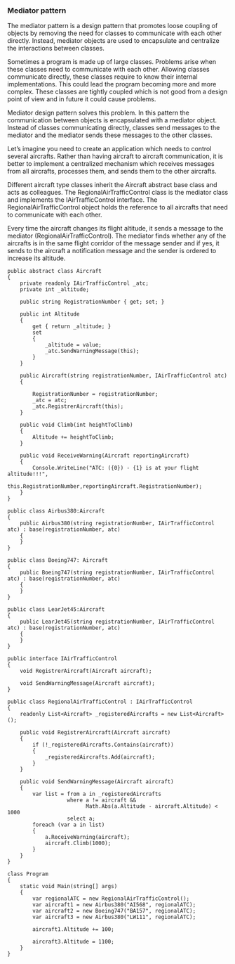 ### Mediator pattern

The mediator pattern is a design pattern that promotes loose coupling of objects by removing the need for classes to 
communicate with each other directly. Instead, mediator objects are used to encapsulate and centralize the interactions 
between classes.

Sometimes a program is made up of large classes. Problems arise when these classes need to communicate with each other. 
Allowing classes communicate directly, these classes require to know their internal implementations. This could lead the 
program becoming more and more complex. These classes are tightly coupled which is not good from a design point of view and 
in future it could cause problems.

Mediator design pattern solves this problem. In this pattern the communication between objects is encapsulated with a mediator
object. Instead of classes communicating directly, classes send messages to the mediator and the mediator sends these messages
to the other classes.

Let’s imagine you need to create an application which needs to control several aircrafts. Rather than having aircraft to 
aircraft communication, it is better to implement a centralized mechanism which receives messages from all aircrafts, 
processes them, and sends them to the other aircrafts.

Different aircraft type classes inherit the Aircraft abstract base class and acts as colleagues. The RegionalAirTrafficControl 
class is the mediator class and implements the IAirTrafficControl interface. The RegionalAirTrafficControl object holds the
reference to all aircrafts that need to communicate with each other.

Every time the aircraft changes its flight altitude, it sends a message to the mediator (RegionalAirTrafficControl). The 
mediator finds whether any of the aircrafts is in the same flight corridor of the message sender and if yes, it sends to the
aircraft a notification message and the sender is ordered to increase its altitude.

```
public abstract class Aircraft
{
    private readonly IAirTrafficControl _atc;
    private int _altitude;

    public string RegistrationNumber { get; set; }

    public int Altitude
    {
        get { return _altitude; }
        set
        {
            _altitude = value;
            _atc.SendWarningMessage(this);
        }
    }
 
    public Aircraft(string registrationNumber, IAirTrafficControl atc)
    {

        RegistrationNumber = registrationNumber;
        _atc = atc;
        _atc.RegistrerAircraft(this);
    }

    public void Climb(int heightToClimb)
    {
        Altitude += heightToClimb;
    }

    public void ReceiveWarning(Aircraft reportingAircraft)
    {
        Console.WriteLine("ATC: ({0}) - {1} is at your flight altitude!!!",
          this.RegistrationNumber,reportingAircraft.RegistrationNumber);
    }
}

public class Airbus380:Aircraft
{
    public Airbus380(string registrationNumber, IAirTrafficControl atc) : base(registrationNumber, atc)
    {
    }
}

public class Boeing747: Aircraft
{
    public Boeing747(string registrationNumber, IAirTrafficControl atc) : base(registrationNumber, atc)
    {
    }
}

public class LearJet45:Aircraft
{
    public LearJet45(string registrationNumber, IAirTrafficControl atc) : base(registrationNumber, atc)
    {
    }
}

public interface IAirTrafficControl
{
    void RegistrerAircraft(Aircraft aircraft);

    void SendWarningMessage(Aircraft aircraft);
}

public class RegionalAirTrafficControl : IAirTrafficControl
{
    readonly List<Aircraft> _registeredAircrafts = new List<Aircraft>();

    public void RegistrerAircraft(Aircraft aircraft)
    {
        if (!_registeredAircrafts.Contains(aircraft))
        {
            _registeredAircrafts.Add(aircraft);
        }
    }

    public void SendWarningMessage(Aircraft aircraft)
    {
        var list = from a in _registeredAircrafts
                   where a != aircraft &&
                         Math.Abs(a.Altitude - aircraft.Altitude) < 1000
                   select a;
        foreach (var a in list)
        {
            a.ReceiveWarning(aircraft);
            aircraft.Climb(1000);
        }
    }
}

class Program
{
    static void Main(string[] args)
    {
        var regionalATC = new RegionalAirTrafficControl();
        var aircraft1 = new Airbus380("AI568", regionalATC);
        var aircraft2 = new Boeing747("BA157", regionalATC);
        var aircraft3 = new Airbus380("LW111", regionalATC);

        aircraft1.Altitude += 100;

        aircraft3.Altitude = 1100;
    }
}
```
